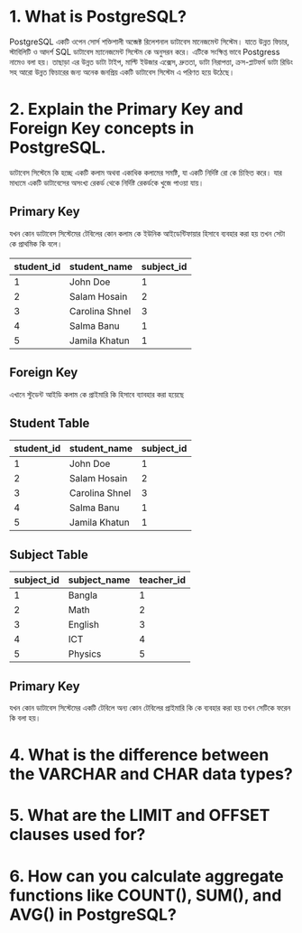 # 1. What is PostgreSQL?

<p>PostgreSQL একটি ওপেন সোর্স শক্তিশালী অব্জেক্ট রিলেশনাল ডাটাবেস মানেজমেন্ট সিস্টেম। যাতে  উন্নত ফিচার, স্টাবিলিটি ও আদর্শ SQL ডাটাবেস ম্যানেজমেন্ট সিস্টেম কে অনুসরন করে। এটিকে সংক্ষিপ্ত ভাবে Postgress নামেও বলা হয়। তাছাড়া এর উন্নত ডাটা টাইপ, মাল্টি ইউজার এক্সেস, দ্রুততা, ডাটা নিরাপত্তা, ক্রস-প্লাটফর্ম ডাটা রিডিং সহ আরো উন্নত ফিচারের জন্য অনেক জনপ্রিয় একটি ডাটাবেস সিস্টেম এ পরিণত হয়ে উঠেছে। </p>

# 2. Explain the Primary Key and Foreign Key concepts in PostgreSQL.

<p>
ডাটাবেস সিস্টেমে কি হচ্ছে একটি কলাম অথবা একাধিক কলামের সমষ্টি, যা একটি নির্দিষ্ট রো কে চিহ্নিত করে। যার মাধ্যমে একটি ডাটাবেসের অসংখ্য রেকর্ড থেকে নির্দিষ্ট রেকর্ডকে খুজে পাওয়া যায়। 
</p>

## Primary Key

<p>যখন কোন ডাটাবেস সিস্টেমের টেবিলের কোন কলাম কে ইউনিক আইডেন্টিফায়ার হিসাবে ব্যবহার করা হয় তখন সেটা কে প্রাথমিক কি বলে।  </p>

| student_id | student_name   | subject_id |
| ---------- | -------------- | ---------- |
| 1          | John Doe       | 1          |
| 2          | Salam Hosain   | 2          |
| 3          | Carolina Shnel | 3          |
| 4          | Salma Banu     | 1          |
| 5          | Jamila Khatun  | 1          |

## Foreign Key

<p>এখানে স্টুডেন্ট আইডি কলাম কে প্রাইমারি কি হিসাবে ব্যাবহার করা হয়েছে </p>

## Student Table

| student_id | student_name   | subject_id |
| ---------- | -------------- | ---------- |
| 1          | John Doe       | 1          |
| 2          | Salam Hosain   | 2          |
| 3          | Carolina Shnel | 3          |
| 4          | Salma Banu     | 1          |
| 5          | Jamila Khatun  | 1          |

## Subject Table

| subject_id | subject_name | teacher_id |
| ---------- | ------------ | ---------- |
| 1          | Bangla       | 1          |
| 2          | Math         | 2          |
| 3          | English      | 3          |
| 4          | ICT          | 4          |
| 5          | Physics      | 5          |

## Primary Key

<p>যখন কোন ডাটাবেস সিস্টেমের একটি টেবিলে অন্য কোন টেবিলের প্রাইমারি কি কে ব্যবহার করা হয় তখন সেটিকে ফরেন কি বলা হয়।</p>

# 4. What is the difference between the VARCHAR and CHAR data types?

# 5. What are the LIMIT and OFFSET clauses used for?

# 6. How can you calculate aggregate functions like COUNT(), SUM(), and AVG() in PostgreSQL?
